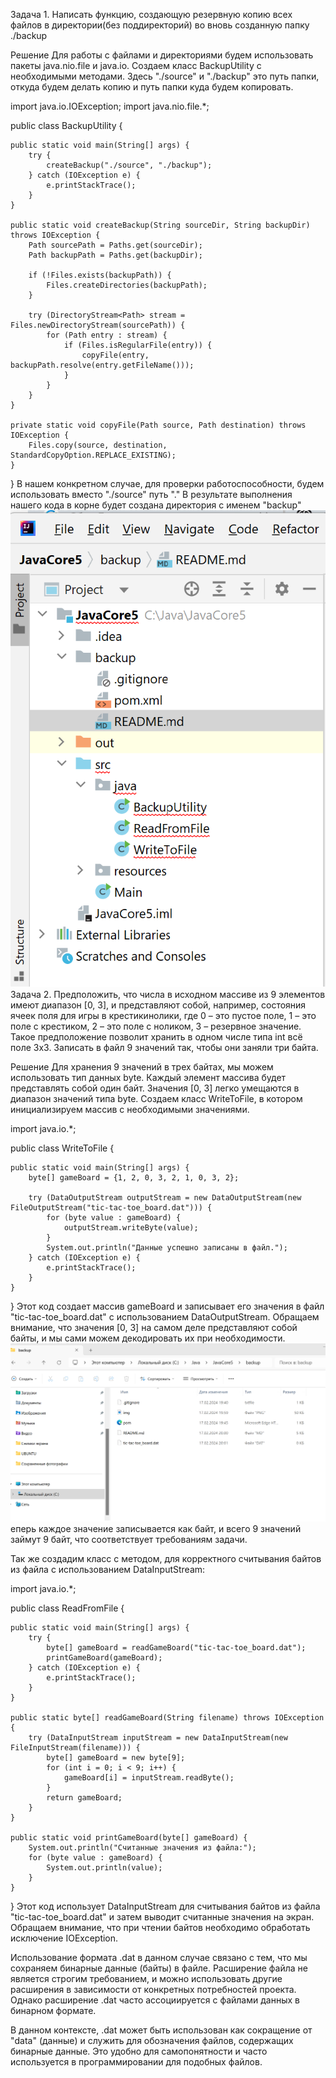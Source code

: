 Задача 1.
Написать функцию, создающую резервную копию всех файлов в директории(без поддиректорий) во вновь созданную папку ./backup

Решение
Для работы с файлами и директориями будем использовать пакеты java.nio.file и java.io. Создаем класс BackupUtility с необходимыми методами. Здесь "./source" и "./backup" это путь папки, откуда будем делать копию и путь папки куда будем копировать.


import java.io.IOException;
import java.nio.file.*;

public class BackupUtility {

    public static void main(String[] args) {
        try {
            createBackup("./source", "./backup");
        } catch (IOException e) {
            e.printStackTrace();
        }
    }

    public static void createBackup(String sourceDir, String backupDir) throws IOException {
        Path sourcePath = Paths.get(sourceDir);
        Path backupPath = Paths.get(backupDir);

        if (!Files.exists(backupPath)) {
            Files.createDirectories(backupPath);
        }

        try (DirectoryStream<Path> stream = Files.newDirectoryStream(sourcePath)) {
            for (Path entry : stream) {
                if (Files.isRegularFile(entry)) {
                    copyFile(entry, backupPath.resolve(entry.getFileName()));
                }
            }
        }
    }

    private static void copyFile(Path source, Path destination) throws IOException {
        Files.copy(source, destination, StandardCopyOption.REPLACE_EXISTING);
    }
}
В нашем конкретном случае, для проверки работоспособности, будем использовать вместо "./source" путь "." В результате выполнения нашего кода в корне будет создана директория с именем "backup"
![img.png](img.png)
Задача 2.
Предположить, что числа в исходном массиве из 9 элементов имеют диапазон [0, 3], и представляют собой, например, состояния ячеек поля для игры в крестикинолики, где 0 – это пустое поле, 1 – это поле с крестиком, 2 – это поле с ноликом, 3 – резервное значение. Такое предположение позволит хранить в одном числе типа int всё поле 3х3. Записать в файл 9 значений так, чтобы они заняли три байта.

Решение
Для хранения 9 значений в трех байтах, мы можем использовать тип данных byte. Каждый элемент массива будет представлять собой один байт. Значения [0, 3] легко умещаются в диапазон значений типа byte. Создаем класс WriteToFile, в котором инициализируем массив с необходимыми значениями.

import java.io.*;

public class WriteToFile {

    public static void main(String[] args) {
        byte[] gameBoard = {1, 2, 0, 3, 2, 1, 0, 3, 2};

        try (DataOutputStream outputStream = new DataOutputStream(new FileOutputStream("tic-tac-toe_board.dat"))) {
            for (byte value : gameBoard) {
                outputStream.writeByte(value);
            }
            System.out.println("Данные успешно записаны в файл.");
        } catch (IOException e) {
            e.printStackTrace();
        }
    }
}
Этот код создает массив gameBoard и записывает его значения в файл "tic-tac-toe_board.dat" с использованием DataOutputStream. Обращаем внимание, что значения [0, 3] на самом деле представляют собой байты, и мы сами можем декодировать их при необходимости.
![img_1.png](img_1.png)
еперь каждое значение записывается как байт, и всего 9 значений займут 9 байт, что соответствует требованиям задачи.

Так же создадим класс с методом, для корректного считывания байтов из файла с использованием DataInputStream:

import java.io.*;

public class ReadFromFile {

    public static void main(String[] args) {
        try {
            byte[] gameBoard = readGameBoard("tic-tac-toe_board.dat");
            printGameBoard(gameBoard);
        } catch (IOException e) {
            e.printStackTrace();
        }
    }

    public static byte[] readGameBoard(String filename) throws IOException {
        try (DataInputStream inputStream = new DataInputStream(new FileInputStream(filename))) {
            byte[] gameBoard = new byte[9];
            for (int i = 0; i < 9; i++) {
                gameBoard[i] = inputStream.readByte();
            }
            return gameBoard;
        }
    }

    public static void printGameBoard(byte[] gameBoard) {
        System.out.println("Считанные значения из файла:");
        for (byte value : gameBoard) {
            System.out.println(value);
        }
    }
}
Этот код использует DataInputStream для считывания байтов из файла "tic-tac-toe_board.dat" и затем выводит считанные значения на экран. Обращаем внимание, что при чтении байтов необходимо обработать исключение IOException.

Использование формата .dat в данном случае связано с тем, что мы сохраняем бинарные данные (байты) в файле. Расширение файла не является строгим требованием, и можно использовать другие расширения в зависимости от конкретных потребностей проекта. Однако расширение .dat часто ассоциируется с файлами данных в бинарном формате.

В данном контексте, .dat может быть использован как сокращение от "data" (данные) и служить для обозначения файлов, содержащих бинарные данные. Это удобно для самопонятности и часто используется в программировании для подобных файлов.